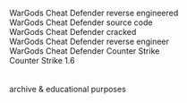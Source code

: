 WarGods Cheat Defender reverse engineered<br>
WarGods Cheat Defender source code<br>
WarGods Cheat Defender cracked<br>
WarGods Cheat Defender reverse engineer<br>
WarGods Cheat Defender Counter Strike<br>
Counter Strike 1.6<br>
<br><br>
archive & educational purposes
